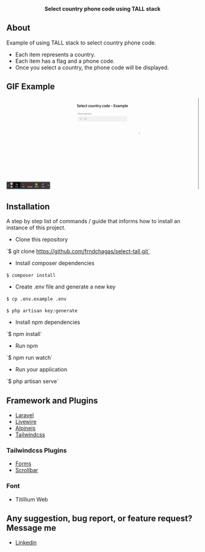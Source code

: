 <p align="center" style="font-weight: 700"> Select country phone code using TALL stack</p>

## About

Example of using TALL stack to select country phone code.

-   Each item represents a country.
-   Each item has a flag and a phone code.
-   Once you select a country, the phone code will be displayed.

## GIF Example

<p align="center">
    <img src="./public/example.gif" alt="example" width="600"/>
</p>

## Installation

A step by step list of commands / guide that informs how to install an instance of this project.

-   Clone this repository

´$ git clone https://github.com/frndchagas/select-tall.git´

-   Install composer dependencies

`$ composer install`

-   Create .env file and generate a new key

`$ cp .env.example .env`

`$ php artisan key:generate`

-   Install npm dependencies

´$ npm install`

-   Run npm

´$ npm run watch`

-   Run your application

´$ php artisan serve`

## Framework and Plugins

-   [Laravel](https://laravel.com)
-   [Livewire](https://laravel-livewire.com)
-   [Alpinejs](https://alpinejs.dev/)
-   [Tailwindcss](https://tailwindcss.com/)

### Tailwindcss Plugins

-   [Forms](https://tailwindcss.com/docs/forms)
-   [Scrollbar](https://tailwindcss.com/docs/scrollbar)

### Font

-   Titillium Web

## Any suggestion, bug report, or feature request? Message me

-   [Linkedin](https://www.linkedin.com/in/fndchagas)
